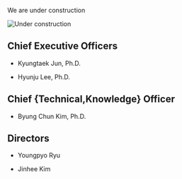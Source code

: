 We are under construction

![Under construction](https://cdn.pixabay.com/photo/2018/03/31/23/41/site-3279650_1280.jpg)



## Chief Executive Officers

* Kyungtaek Jun, Ph.D.

* Hyunju Lee, Ph.D.

## Chief {Technical,Knowledge} Officer

* Byung Chun Kim, Ph.D.

## Directors

* Youngpyo Ryu

* Jinhee Kim
